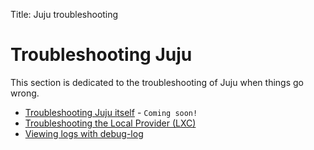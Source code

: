 Title: Juju troubleshooting

# Troubleshooting Juju

This section is dedicated to the troubleshooting of Juju when things go wrong.

- [Troubleshooting Juju itself](./troubleshooting-juju.html) - `Coming soon!`
- [Troubleshooting the Local Provider (LXC)](./troubleshooting-local-lxc.html)
- [Viewing logs with debug-log](./troubleshooting-debug-log.html)

